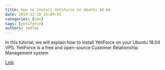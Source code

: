 ```yaml
---
title: How to Install YetiForce on Ubuntu 18.04 
date: 2019-12-10 15:09:31
categories: [cms]
tags: [yetiforce]
authors: sedlav
---
```


In this tutorial, we will explain how to install YetiForce on your Ubuntu 18.04 VPS. YetiForce is a free and open-source Customer Relationship Management system

[Link](https://www.rosehosting.com/blog/how-to-install-yetiforce-on-ubuntu-18-04/)
